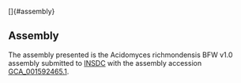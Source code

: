 []{#assembly}

Assembly
--------

The assembly presented is the Acidomyces richmondensis BFW v1.0 assembly
submitted to [INSDC](http://www.insdc.org) with the assembly accession
[GCA\_001592465.1](http://www.ebi.ac.uk/ena/data/view/GCA_001592465.1).

